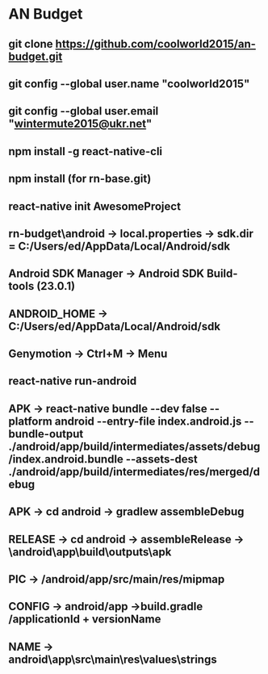 # AN Budget
git clone https://github.com/coolworld2015/an-budget.git
-------------------------------------------------------------------------------------------------
git config --global user.name "coolworld2015"
-------------------------------------------------------------------------------------------------
git config --global user.email "wintermute2015@ukr.net"
-------------------------------------------------------------------------------------------------
npm install -g react-native-cli
-------------------------------------------------------------------------------------------------
npm install (for rn-base.git)
-------------------------------------------------------------------------------------------------
react-native init AwesomeProject
-------------------------------------------------------------------------------------------------
rn-budget\android -> local.properties -> sdk.dir = C:/Users/ed/AppData/Local/Android/sdk
-------------------------------------------------------------------------------------------------
Android SDK Manager -> Android SDK Build-tools (23.0.1)
-------------------------------------------------------------------------------------------------
ANDROID_HOME -> C:/Users/ed/AppData/Local/Android/sdk
-------------------------------------------------------------------------------------------------
Genymotion -> Ctrl+M -> Menu
-------------------------------------------------------------------------------------------------
react-native run-android
-------------------------------------------------------------------------------------------------
APK -> react-native bundle --dev false --platform android --entry-file index.android.js --bundle-output ./android/app/build/intermediates/assets/debug/index.android.bundle --assets-dest ./android/app/build/intermediates/res/merged/debug
-------------------------------------------------------------------------------------------------
APK -> cd android -> gradlew assembleDebug
-------------------------------------------------------------------------------------------------
RELEASE -> cd android -> assembleRelease -> \android\app\build\outputs\apk
-------------------------------------------------------------------------------------------------
PIC -> /android/app/src/main/res/mipmap
-------------------------------------------------------------------------------------------------
CONFIG -> android/app ->build.gradle /applicationId + versionName
-------------------------------------------------------------------------------------------------
NAME -> android\app\src\main\res\values\strings
-------------------------------------------------------------------------------------------------
